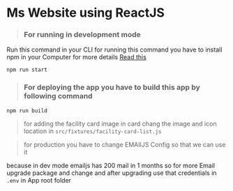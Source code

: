# Ms Website using ReactJS

> ### For running in development mode

Run this command in your CLI
for running this command you have to install npm in your Computer for more details [Read this](https://docs.npmjs.com/cli/v7/commands/npm-install)

`npm run start`

> ### For deploying the app you have to build this app by following command

`npm run build`

> for adding the facility card image in card chang the image and icon location in `src/fixtures/facility-card-list.js`

> for production you have to change EMAIlJS Config so that we can use it

because in dev mode emailjs has 200 mail in 1 months so for more Email upgrade package and change
and after upgrading use that credentials in `.env` in App root folder

